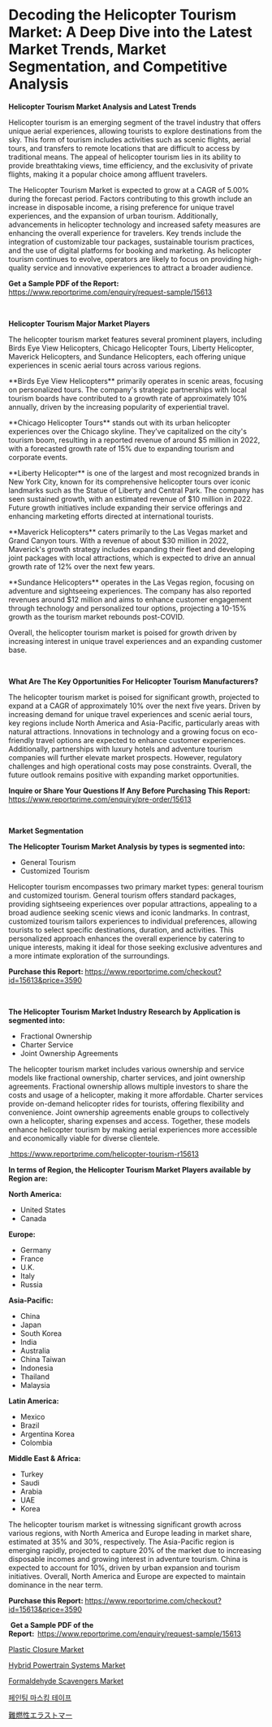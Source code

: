 <p><h1>Decoding the Helicopter Tourism Market: A Deep Dive into the Latest Market Trends, Market Segmentation, and Competitive Analysis</h1></p><p><strong>Helicopter Tourism Market Analysis and Latest Trends</strong></p>
<p><p>Helicopter tourism is an emerging segment of the travel industry that offers unique aerial experiences, allowing tourists to explore destinations from the sky. This form of tourism includes activities such as scenic flights, aerial tours, and transfers to remote locations that are difficult to access by traditional means. The appeal of helicopter tourism lies in its ability to provide breathtaking views, time efficiency, and the exclusivity of private flights, making it a popular choice among affluent travelers.</p><p>The Helicopter Tourism Market is expected to grow at a CAGR of 5.00% during the forecast period. Factors contributing to this growth include an increase in disposable income, a rising preference for unique travel experiences, and the expansion of urban tourism. Additionally, advancements in helicopter technology and increased safety measures are enhancing the overall experience for travelers. Key trends include the integration of customizable tour packages, sustainable tourism practices, and the use of digital platforms for booking and marketing. As helicopter tourism continues to evolve, operators are likely to focus on providing high-quality service and innovative experiences to attract a broader audience.</p></p>
<p><strong>Get a Sample PDF of the Report:&nbsp;</strong> <a href="https://www.reportprime.com/enquiry/request-sample/15613">https://www.reportprime.com/enquiry/request-sample/15613</a></p>
<p>&nbsp;</p>
<p><strong>Helicopter Tourism Major Market Players</strong></p>
<p><p>The helicopter tourism market features several prominent players, including Birds Eye View Helicopters, Chicago Helicopter Tours, Liberty Helicopter, Maverick Helicopters, and Sundance Helicopters, each offering unique experiences in scenic aerial tours across various regions.</p><p>**Birds Eye View Helicopters** primarily operates in scenic areas, focusing on personalized tours. The company's strategic partnerships with local tourism boards have contributed to a growth rate of approximately 10% annually, driven by the increasing popularity of experiential travel.</p><p>**Chicago Helicopter Tours** stands out with its urban helicopter experiences over the Chicago skyline. They’ve capitalized on the city's tourism boom, resulting in a reported revenue of around $5 million in 2022, with a forecasted growth rate of 15% due to expanding tourism and corporate events.</p><p>**Liberty Helicopter** is one of the largest and most recognized brands in New York City, known for its comprehensive helicopter tours over iconic landmarks such as the Statue of Liberty and Central Park. The company has seen sustained growth, with an estimated revenue of $10 million in 2022. Future growth initiatives include expanding their service offerings and enhancing marketing efforts directed at international tourists.</p><p>**Maverick Helicopters** caters primarily to the Las Vegas market and Grand Canyon tours. With a revenue of about $30 million in 2022, Maverick's growth strategy includes expanding their fleet and developing joint packages with local attractions, which is expected to drive an annual growth rate of 12% over the next few years.</p><p>**Sundance Helicopters** operates in the Las Vegas region, focusing on adventure and sightseeing experiences. The company has also reported revenues around $12 million and aims to enhance customer engagement through technology and personalized tour options, projecting a 10-15% growth as the tourism market rebounds post-COVID.</p><p>Overall, the helicopter tourism market is poised for growth driven by increasing interest in unique travel experiences and an expanding customer base.</p></p>
<p>&nbsp;</p>
<p><strong>What Are The Key Opportunities For Helicopter Tourism Manufacturers?</strong></p>
<p><p>The helicopter tourism market is poised for significant growth, projected to expand at a CAGR of approximately 10% over the next five years. Driven by increasing demand for unique travel experiences and scenic aerial tours, key regions include North America and Asia-Pacific, particularly areas with natural attractions. Innovations in technology and a growing focus on eco-friendly travel options are expected to enhance customer experiences. Additionally, partnerships with luxury hotels and adventure tourism companies will further elevate market prospects. However, regulatory challenges and high operational costs may pose constraints. Overall, the future outlook remains positive with expanding market opportunities.</p></p>
<p><strong>Inquire or Share Your Questions If Any Before Purchasing This Report:</strong> <a href="https://www.reportprime.com/enquiry/pre-order/15613">https://www.reportprime.com/enquiry/pre-order/15613</a></p>
<p>&nbsp;</p>
<p><strong>Market Segmentation</strong></p>
<p><strong>The Helicopter Tourism Market Analysis by types is segmented into:</strong></p>
<p><ul><li>General Tourism</li><li>Customized Tourism</li></ul></p>
<p><p>Helicopter tourism encompasses two primary market types: general tourism and customized tourism. General tourism offers standard packages, providing sightseeing experiences over popular attractions, appealing to a broad audience seeking scenic views and iconic landmarks. In contrast, customized tourism tailors experiences to individual preferences, allowing tourists to select specific destinations, duration, and activities. This personalized approach enhances the overall experience by catering to unique interests, making it ideal for those seeking exclusive adventures and a more intimate exploration of the surroundings.</p></p>
<p><strong>Purchase this Report:&nbsp;</strong><a href="https://www.reportprime.com/checkout?id=15613&price=3590">https://www.reportprime.com/checkout?id=15613&price=3590</a></p>
<p>&nbsp;</p>
<p><strong>The Helicopter Tourism Market Industry Research by Application is segmented into:</strong></p>
<p><ul><li>Fractional Ownership</li><li>Charter Service</li><li>Joint Ownership Agreements</li></ul></p>
<p><p>The helicopter tourism market includes various ownership and service models like fractional ownership, charter services, and joint ownership agreements. Fractional ownership allows multiple investors to share the costs and usage of a helicopter, making it more affordable. Charter services provide on-demand helicopter rides for tourists, offering flexibility and convenience. Joint ownership agreements enable groups to collectively own a helicopter, sharing expenses and access. Together, these models enhance helicopter tourism by making aerial experiences more accessible and economically viable for diverse clientele.</p></p>
<p><a href="https://www.reportprime.com/helicopter-tourism-r15613">&nbsp;https://www.reportprime.com/helicopter-tourism-r15613</a></p>
<p><strong>In terms of Region, the Helicopter Tourism Market Players available by Region are:</strong></p>
<p>
    <p> <strong> North America: </strong>
        <ul>
            <li>United States</li>
            <li>Canada</li>
        </ul>
        </p> 
    <p> <strong> Europe: </strong>
        <ul>
            <li>Germany</li>
            <li>France</li>
            <li>U.K.</li>
            <li>Italy</li>
            <li>Russia</li>
        </ul>
        </p> 
    <p> <strong> Asia-Pacific: </strong>
        <ul>
            <li>China</li>
            <li>Japan</li>
            <li>South Korea</li>
            <li>India</li>
            <li>Australia</li>
            <li>China Taiwan</li>
            <li>Indonesia</li>
            <li>Thailand</li>
            <li>Malaysia</li>
        </ul>
        </p> 
    <p> <strong> Latin America: </strong>
        <ul>
            <li>Mexico</li>
            <li>Brazil</li>
            <li>Argentina Korea</li>
            <li>Colombia</li>
        </ul>
        </p> 
    <p> <strong> Middle East & Africa: </strong>
        <ul>
            <li>Turkey</li>
            <li>Saudi</li>
            <li>Arabia</li>
            <li>UAE</li>
            <li>Korea</li>
        </ul>
    </p>
    </p>
<p><p>The helicopter tourism market is witnessing significant growth across various regions, with North America and Europe leading in market share, estimated at 35% and 30%, respectively. The Asia-Pacific region is emerging rapidly, projected to capture 20% of the market due to increasing disposable incomes and growing interest in adventure tourism. China is expected to account for 10%, driven by urban expansion and tourism initiatives. Overall, North America and Europe are expected to maintain dominance in the near term.</p></p>
<p><strong>Purchase this Report: </strong><a href="https://www.reportprime.com/checkout?id=15613&price=3590">https://www.reportprime.com/checkout?id=15613&price=3590</a></p>
<p>&nbsp;<strong>Get a Sample PDF of the Report:&nbsp;&nbsp;</strong><a href="https://www.reportprime.com/enquiry/request-sample/15613">https://www.reportprime.com/enquiry/request-sample/15613</a></p>
<p><strong></strong></p>
<p><p><a href="https://medium.com/@rasaunharrison331/the-plastic-closure-market-industry-provides-a-comprehensive-and-current-analysis-of-the-sector-7296ca9f9087">Plastic Closure Market</a></p><p><a href="https://issuu.com/reportprime-2/docs/hybrid-powertrain-systems-market-si_db3cb55b83814a">Hybrid Powertrain Systems Market</a></p><p><a href="https://medium.com/@rasaunharrison331/the-market-study-covers-the-formaldehyde-scavengers-market-across-various-segments-f49fd371faed">Formaldehyde Scavengers Market</a></p><p><a href="https://medium.com/@joydelacr54/%EC%84%B8%EA%B3%84-painting-masking-tapes-market-%EC%9D%80-2024%EC%97%90%EC%84%9C-2031%EB%A1%9C-%EC%97%B0%ED%8F%89%EA%B7%A0-%EC%A6%9D%EA%B0%80%EC%9C%A8%EC%9D%84-%EB%B3%B4%EC%9D%BC-%EA%B2%83%EC%9C%BC%EB%A1%9C-%EC%98%88%EC%83%81%EB%90%A9%EB%8B%88%EB%8B%A4-b3abdc0c2bc7">페인팅 마스킹 테이프</a></p><p><a href="https://medium.com/@sandymann91/%E3%82%B0%E3%83%AD%E3%83%BC%E3%83%90%E3%83%AB%E9%9B%A3%E7%87%83%E6%80%A7%E3%82%A8%E3%83%A9%E3%82%B9%E3%83%88%E3%83%9E%E3%83%BC%E7%94%A3%E6%A5%AD%E5%88%86%E6%9E%90-%E3%82%B7%E3%82%A7%E3%82%A2-%E6%88%90%E9%95%B7-%E3%83%88%E3%83%AC%E3%83%B3%E3%83%89-%E3%81%8A%E3%82%88%E3%81%B32024%E5%B9%B4%E3%81%8B%E3%82%892031%E5%B9%B4%E3%81%BE%E3%81%A7%E3%81%AE%E4%BA%88%E6%B8%AC-ab4db923aa9a?postPublishedType=initial">難燃性エラストマー</a></p></p>